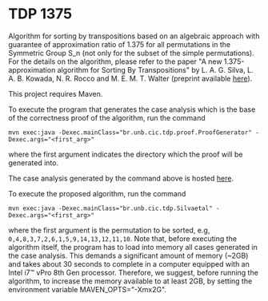 # TDP 1375

Algorithm for sorting by transpositions based on an algebraic approach with guarantee of approximation ratio of 1.375 for all permutations in the Symmetric Group S_n (not only for the subset of the simple permutations). For the details on the algorithm, please refer to the paper "A new 1.375-approximation algorithm for Sorting By Transpositions" by L. A. G. Silva, L. A. B. Kowada, N. R. Rocco and M. E. M. T. Walter (preprint available [here](https://arxiv.org/abs/2001.11570)).

This project requires Maven.

To execute the program that generates the case analysis which is the base of the correctness proof of the algorithm, run the command

`mvn exec:java -Dexec.mainClass="br.unb.cic.tdp.proof.ProofGenerator" -Dexec.args="<first_arg>"`

where the first argument indicates the directory which the proof will be generated into.

The case analysis generated by the command above is hosted [here](http://tdp1375proof.s3-website.us-east-2.amazonaws.com/).

To execute the proposed algorithm, run the command

`mvn exec:java -Dexec.mainClass="br.unb.cic.tdp.Silvaetal" -Dexec.args="<first_arg>"`

where the first argument is the permutation to be sorted, e.g, `0,4,8,3,7,2,6,1,5,9,14,13,12,11,10`. Note that, before executing the algorithm itself, the program has to load into memory all cases generated in the case analysis. This demands a significant amount of memory (~2GB) and takes about 30 seconds to complete in a computer equipped with an Intel i7™ vPro 8th Gen processor. Therefore, we suggest, before running the algorithm, to increase the memory available to at least 2GB, by setting the environment variable MAVEN_OPTS="-Xmx2G".
